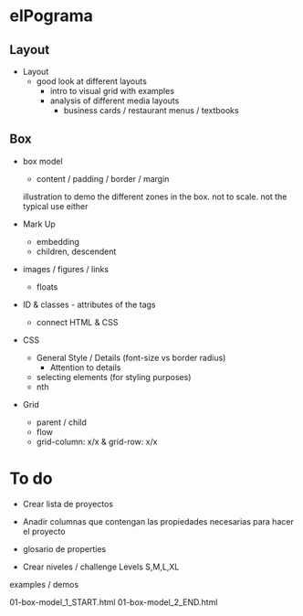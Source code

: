 # elPograma

## Layout
* Layout
    * good look at different layouts
        * intro to visual grid with examples
        * analysis of different media layouts
            * business cards / restaurant menus / textbooks

## Box 
    
* box model
    * content / padding / border / margin

    illustration to demo the different zones in the box. not to scale. not the typical use either
     

* Mark Up
    * embedding
    * children, descendent

* images / figures / links
    * floats

* ID & classes - attributes of the tags
    * connect HTML & CSS

* CSS

    * General Style / Details (font-size vs border radius)
        * Attention to details
    * selecting elements (for styling purposes)
    * nth

* Grid
    * parent / child
    * flow
    * grid-column: x/x & grid-row: x/x

# To do

* Crear lista de proyectos
* Anadir columnas que contengan las propiedades necesarias para hacer el proyecto
* glosario de properties 

* Crear niveles / challenge Levels  S,M,L,XL



examples / demos

01-box-model_1_START.html
01-box-model_2_END.html